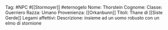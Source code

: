 Tag: #NPC #[[Stormoyer]] #eternogelo 
Nome: Thorstein
Cognome: 
Classe: Guerriero
Razza: Umano
Provenienza: [[Orkanbunn]]
Titoli: Thane di [[Siste Gerde]]
Legami affettivi:
Descrizione: insieme ad un uomo robusto con un elmo di stornione